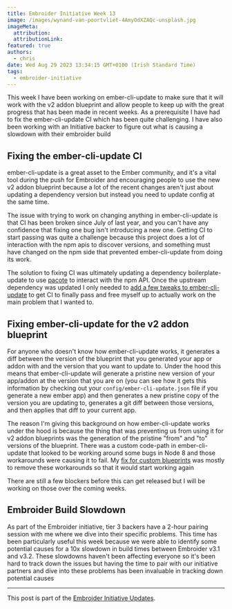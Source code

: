 ```yaml
---
title: Embroider Initiative Week 13
image: /images/wynand-van-poortvliet-4AmyOdXZAQc-unsplash.jpg
imageMeta:
  attribution:
  attributionLink:
featured: true
authors:
  - chris
date: Wed Aug 29 2023 13:34:15 GMT+0100 (Irish Standard Time)
tags:
  - embroider-initiative
---
```


This week I have been working on ember-cli-update to make sure that it will work with the v2 addon blueprint and allow people to keep up with the great progress that has been made in recent weeks. As a prerequisite I have had to fix the ember-cli-update CI which has been quite challenging. I have also been working with an Initiative backer to figure out what is causing a slowdown with their embroider build


## Fixing the ember-cli-update CI

ember-cli-update is a great asset to the Ember community, and it's a vital tool during the push for Embroider and encouraging people to use the new v2 addon blueprint because a lot of the recent changes aren't just about updating a dependency version but instead you need to update config at the same time.

The issue with trying to work on changing anything in ember-cli-update is that CI has been broken since July of last year, and you can't have any confidence that fixing one bug isn't introducing a new one. Getting CI to start passing was quite a challenge because this project does a lot of interaction with the npm apis to discover versions, and something must have changed on the npm side that prevented ember-cli-update from doing its work.

The solution to fixing CI was ultimately updating a dependency boilerplate-update to use [pacote](https://www.npmjs.com/package/pacote) to interact with the npm API. Once the upstream dependency was updated I only needed to [add a few tweaks to ember-cli-update](https://github.com/ember-cli/ember-cli-update/pull/1243) to get CI to finally pass and free myself up to actually work on the main problem that I wanted to.

## Fixing ember-cli-update for the v2 addon blueprint

For anyone who doesn't know how ember-cli-update works, it generates a diff between the version of the blueprint that you generated your app or addon with and the version that you want to update to. Under the hood this means that ember-cli-update will generate a pristine new version of your app/addon at the version that you are on (you can see how it gets this information by checking out your `config/ember-cli-update.json` file if you generate a new ember app) and then generates a new pristine copy of the version you are updating to, generates a git diff between those versions, and then applies that diff to your current app.

The reason I'm giving this background on how ember-cli-update works under the hood is because the thing that was preventing us from using it for v2 addon blueprints was the generation of the pristine "from" and "to" versions of the blueprint. There was a custom code-path in ember-cli-update that looked to be working around some bugs in Node 8 and those workarounds were causing it to fail. My [fix for custom blueprints](https://github.com/ember-cli/ember-cli-update/pull/1240) was mostly to remove these workarounds so that it would start working again

There are still a few blockers before this can get released but I will be working on those over the coming weeks.

## Embroider Build Slowdown

As part of the Embroider initiative, tier 3 backers have a 2-hour pairing session with me where we dive into their specific problems. This time has been particularly useful this week because we were able to identify some potential causes for a 10x slowdown in build times between Embroider v3.1 and v3.2. These slowdowns haven't been affecting everyone so it's been hard to track down the issues but having the time to pair with our initiative partners and dive into these problems has been invaluable in tracking down potential causes

--- 

This post is part of the [Embroider Initiative Updates](/embroider-initiative-updates).

